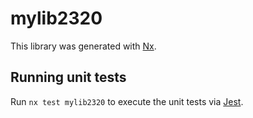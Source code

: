# mylib2320

This library was generated with [Nx](https://nx.dev).

## Running unit tests

Run `nx test mylib2320` to execute the unit tests via [Jest](https://jestjs.io).
